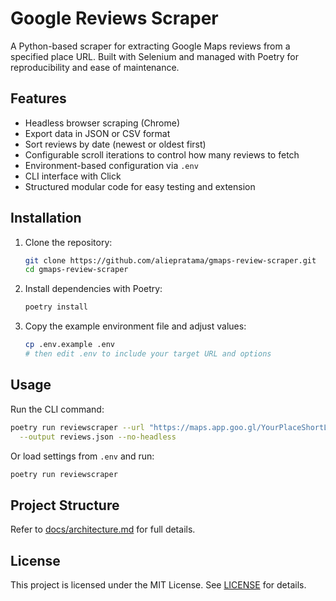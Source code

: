 # Google Reviews Scraper

A Python-based scraper for extracting Google Maps reviews from a specified place URL. Built with Selenium and managed with Poetry for reproducibility and ease of maintenance.

## Features
- Headless browser scraping (Chrome)
- Export data in JSON or CSV format
- Sort reviews by date (newest or oldest first)
- Configurable scroll iterations to control how many reviews to fetch
- Environment-based configuration via `.env`
- CLI interface with Click
- Structured modular code for easy testing and extension

## Installation
1. Clone the repository:
   ```bash
   git clone https://github.com/aliepratama/gmaps-review-scraper.git
   cd gmaps-review-scraper
   ```

2. Install dependencies with Poetry:

   ```bash
   poetry install
   ```
3. Copy the example environment file and adjust values:

   ```bash
   cp .env.example .env
   # then edit .env to include your target URL and options
   ```

## Usage

Run the CLI command:

```bash
poetry run reviewscraper --url "https://maps.app.goo.gl/YourPlaceShortLink" \
  --output reviews.json --no-headless
```

Or load settings from `.env` and run:

```bash
poetry run reviewscraper
```

## Project Structure

Refer to [docs/architecture.md](docs/architecture.md) for full details.

## License

This project is licensed under the MIT License. See [LICENSE](LICENSE) for details.
